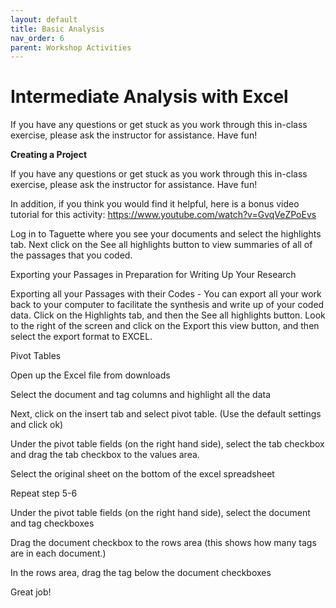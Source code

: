 ```yaml
---
layout: default
title: Basic Analysis
nav_order: 6
parent: Workshop Activities
---
```

# Intermediate Analysis with Excel

If you have any questions or get stuck as you work through this in-class exercise, please ask the instructor for assistance.  Have fun!

**Creating a Project**

If you have any questions or get stuck as you work through this in-class exercise, please ask the instructor for assistance.  Have fun!

In addition, if you think you would find it helpful, here is a bonus video tutorial for this activity: https://www.youtube.com/watch?v=GvqVeZPoEvs


Log in to Taguette where you see your documents and select the highlights tab.
Next click on the See all highlights button to view summaries of all of the passages that you coded.


Exporting your Passages in Preparation for Writing Up Your Research


Exporting all your Passages with their Codes - You can export all your work back to your computer to facilitate the synthesis and write up of your coded data.
Click on the Highlights tab, and then the See all highlights button.
Look to the right of the screen and click on the Export this view button, and then select the export format to EXCEL.













Pivot Tables


Open up the Excel file from downloads

Select the document and tag columns and highlight all the data

Next, click on the insert tab and select pivot table. (Use the default settings and click ok)



Under the pivot table fields (on the right hand side),  select the tab checkbox and drag the tab checkbox to the values area.


Select the original sheet on the bottom of the excel spreadsheet


Repeat step 5-6

Under the pivot table fields (on the right hand side),  select the document and tag checkboxes

Drag the document checkbox to the rows area (this shows how many tags are in each document.)







In the rows area, drag the tag below the document checkboxes


Great job!

